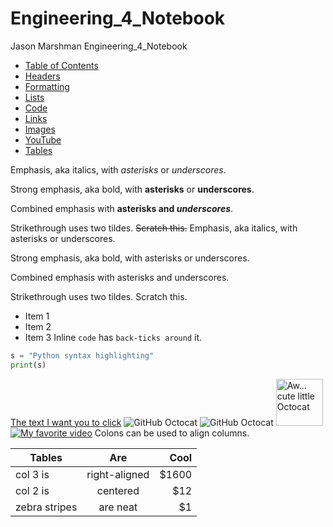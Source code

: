# Engineering_4_Notebook
Jason Marshman Engineering_4_Notebook

* [Table of Contents](#table-of-contents)
* [Headers](#Headers)
* [Formatting](#Formatting)
* [Lists](#Lists)
* [Code](#Code)
* [Links](#Links)
* [Images](#Images)
* [YouTube](#YouTube)
* [Tables](#Tables)

Emphasis, aka italics, with *asterisks* or _underscores_.

Strong emphasis, aka bold, with **asterisks** or __underscores__.

Combined emphasis with **asterisks and _underscores_**.

Strikethrough uses two tildes. ~~Scratch this.~~
Emphasis, aka italics, with asterisks or underscores.

Strong emphasis, aka bold, with asterisks or underscores.

Combined emphasis with asterisks and underscores.

Strikethrough uses two tildes. Scratch this.
* Item 1
* Item 2
* Item 3
Inline `code` has `back-ticks around` it.
```python
s = "Python syntax highlighting"
print(s)
```
[The text I want you to click](http://www.google.com)
![GitHub Octocat](media/octocat.jpg)
![GitHub Octocat](media/octocat.jpg "Big Octocat")
<img src="media/octocat.jpg" width="75" title="Aw... cute little Octocat">
[![My favorite video](https://img.youtube.com/vi/wZZ7oFKsKzY/0.jpg)](https://www.youtube.com/watch?v=wZZ7oFKsKzY)
Colons can be used to align columns.

| Tables        | Are           | Cool  |
| ------------- |:-------------:| -----:|
| col 3 is      | right-aligned | $1600 |
| col 2 is      | centered      |   $12 |
| zebra stripes | are neat      |    $1 |
